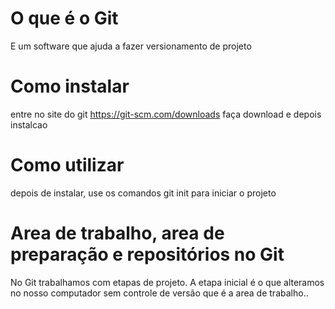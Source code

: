# O que é o Git
E um software que ajuda a fazer versionamento de projeto

# Como instalar
entre no site do git https://git-scm.com/downloads faça download e depois instalcao
# Como utilizar
depois de instalar, use os comandos git init para iniciar o projeto

 # Area de trabalho, area de preparação e repositórios no Git
 No Git trabalhamos com etapas de projeto. A etapa inicial é o que alteramos no nosso computador sem controle de versão que é a area de trabalho..